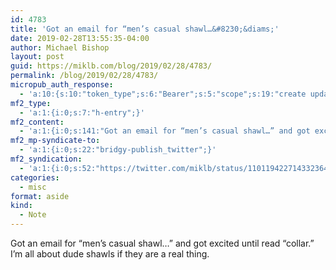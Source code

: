```yaml
---
id: 4783
title: 'Got an email for “men’s casual shawl…&#8230;&diams;'
date: 2019-02-28T13:55:35-04:00
author: Michael Bishop
layout: post
guid: https://miklb.com/blog/2019/02/28/4783/
permalink: /blog/2019/02/28/4783/
micropub_auth_response:
  - 'a:10:{s:10:"token_type";s:6:"Bearer";s:5:"scope";s:19:"create update media";s:2:"me";s:18:"https://miklb.com/";s:9:"issued_by";s:45:"https://miklb.com/wp-json/indieauth/1.0/token";s:9:"client_id";s:21:"https://quill.p3k.io/";s:11:"client_name";s:5:"Quill";s:11:"client_icon";s:46:"https://quill.p3k.io/images/quill-icon-196.png";s:9:"issued_at";i:1549993187;s:4:"user";i:1;s:13:"last_accessed";i:1551380135;}'
mf2_type:
  - 'a:1:{i:0;s:7:"h-entry";}'
mf2_content:
  - 'a:1:{i:0;s:141:"Got an email for “men’s casual shawl…” and got excited until read “collar.” I’m all about dude shawls if they are a real thing.";}'
mf2_mp-syndicate-to:
  - 'a:1:{i:0;s:22:"bridgy-publish_twitter";}'
mf2_syndication:
  - 'a:1:{i:0;s:52:"https://twitter.com/miklb/status/1101194227143323648";}'
categories:
  - misc
format: aside
kind:
  - Note
---
```

Got an email for “men’s casual shawl…” and got excited until read “collar.” I’m all about dude shawls if they are a real thing.
